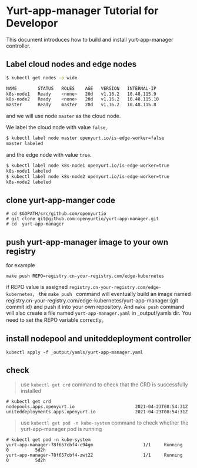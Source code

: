 # Yurt-app-manager Tutorial for Developor

This document introduces how to build and install yurt-app-manager controller. 

## Label cloud nodes and edge nodes
``` bash
$ kubectl get nodes -o wide

NAME        STATUS   ROLES    AGE   VERSION   INTERNAL-IP    
k8s-node1   Ready    <none>   20d   v1.16.2   10.48.115.9    
k8s-node2   Ready    <none>   20d   v1.16.2   10.48.115.10   
master      Ready    master   20d   v1.16.2   10.48.115.8    
```
and we will use node `master` as the cloud node.

We label the cloud node with value `false`,
```bash
$ kubectl label node master openyurt.io/is-edge-worker=false
master labeled
```

and the edge node with value `true`.
```bash
$ kubectl label node k8s-node1 openyurt.io/is-edge-worker=true
k8s-node1 labeled
$ kubectl label node k8s-node2 openyurt.io/is-edge-worker=true
k8s-node2 labeled
```

##  clone yurt-app-manger code
```
# cd $GOPATH/src/github.com/openyurtio
# git clone git@github.com:openyurtio/yurt-app-manager.git
# cd  yurt-app-manager
```

## push yurt-app-manager image to your own registry

for example
```
make push REPO=registry.cn-your-registry.com/edge-kubernetes
```

if REPO value is assigned `registry.cn-your-registry.com/edge-kubernetes`， the `make push ` command will eventually build an image named registry.cn-your-registry.com/edge-kubernetes/yurt-app-manager:{git commit id} and push it into your  own repository. And `make push` command will also create a file named `yurt-app-manager.yaml` in _output/yamls dir. You need to set the REPO variable correctly。

## install nodepool and uniteddeployment controller
```
kubectl apply -f _output/yamls/yurt-app-manager.yaml
```

## check 

>  use `kubectl get crd` command to check that the CRD is successfully installed
```
# kubectl get crd
nodepools.apps.openyurt.io                       2021-04-23T08:54:31Z
uniteddeployments.apps.openyurt.io               2021-04-23T08:54:31Z
```

> use `kubectl get pod -n kube-system` command to check whether the yurt-app-manager pod is running 
```
# kubectl get pod -n kube-system
yurt-app-manager-78f657cbf4-c94gm                   1/1     Running     0          5d2h
yurt-app-manager-78f657cbf4-zwt22                   1/1     Running     0          5d2h
```

